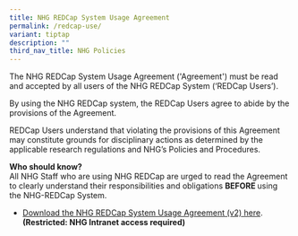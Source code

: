 ```yaml
---
title: NHG REDCap System Usage Agreement
permalink: /redcap-use/
variant: tiptap
description: ""
third_nav_title: NHG Policies
---
```

<p>The NHG REDCap System Usage Agreement ('Agreement') must be read and accepted
by all users of the NHG REDCap System (‘REDCap Users’).</p>
<p>By using the NHG REDCap system, the REDCap Users agree to abide by the
provisions of the Agreement.&nbsp;&nbsp;&nbsp; &nbsp;&nbsp;&nbsp;</p>
<p>REDCap Users understand that violating the provisions of this Agreement
may constitute grounds for disciplinary actions as determined by the applicable
research regulations and NHG’s Policies and Procedures.</p>
<p></p>
<p><strong>Who should know?</strong>
<br>All NHG Staff who are using NHG REDCap are urged to read the Agreement
to clearly understand their responsibilities and obligations <strong>BEFORE </strong>using
the NHG-REDCap System.</p>
<p></p>
<ul data-tight="true" class="tight">
<li>
<p><a href="https://mynhg.nhg.com.sg/div/GRDO/Shared%20Library/NHG%20REDCap/REDCap%20Policies/1302-001%20NHG%20REDCap%20System%20Usage%20Agreement%20v2.pdf" rel="noopener noreferrer nofollow" target="_blank">Download the NHG REDCap System Usage Agreement (v2) here</a>.
<br><strong>(Restricted: NHG Intranet access required)</strong>
</p>
</li>
</ul>
<p></p>